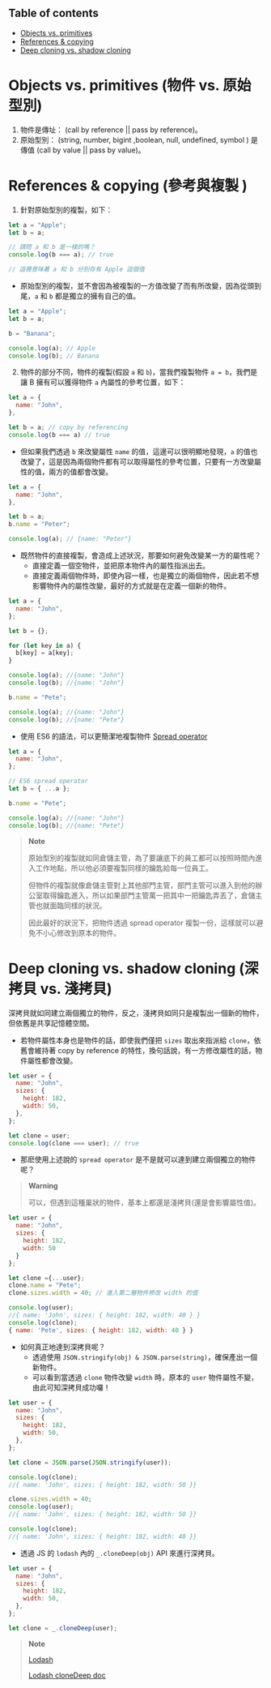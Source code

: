 ## Table of contents

- [Objects vs. primitives](#objects-vs-primitives-物件-vs-原始型別)
- [References & copying](#references--copying-參考與複製)
- [Deep cloning vs. shadow cloning](#deep-cloning-vs-shadow-cloning-深拷貝-vs-淺拷貝)

# Objects vs. primitives (物件 vs. 原始型別)

1. 物件是傳址： (call by reference || pass by reference)。
2. 原始型別： (string, number, bigint ,boolean, null, undefined, symbol ) 是傳值 (call by value || pass by value)。

# References & copying (參考與複製 )

1. 針對原始型別的複製，如下：

```javascript
let a = "Apple";
let b = a;

// 請問 a 和 b 是一樣的嗎？
console.log(b === a); // true

// 這裡意味著 a 和 b 分別存有 Apple 這個值
```

- 原始型別的複製，並不會因為被複製的一方值改變了而有所改變，因為從頭到尾，`a` 和 `b` 都是獨立的擁有自己的值。

```javascript
let a = "Apple";
let b = a;

b = "Banana";

console.log(a); // Apple
console.log(b); // Banana
```

2. 物件的部分不同，物件的複製(假設 `a` 和 `b`)，當我們複製物件 `a = b`，我們是讓 B 擁有可以獲得物件 `a` 內屬性的參考位置，如下：

```javascript
let a = {
  name: "John",
},

let b = a; // copy by referencing
console.log(b === a) // true
```

- 但如果我們透過 `b` 來改變屬性 `name` 的值，這邊可以很明顯地發現，`a` 的值也改變了，這是因為兩個物件都有可以取得屬性的參考位置，只要有一方改變屬性的值，兩方的值都會改變。

```javascript
let a = {
  name: "John",
},

let b = a;
b.name = "Peter";

console.log(a); // {name: "Peter"}
```

- 既然物件的直接複製，會造成上述狀況，那要如何避免改變某一方的屬性呢？
  - 直接定義一個空物件，並把原本物件內的屬性指派出去。
  - 直接定義兩個物件時，即使內容一樣，也是獨立的兩個物件，因此若不想影響物件內的屬性改變，最好的方式就是在定義一個新的物件。

```javascript
let a = {
  name: "John",
};

let b = {};

for (let key in a) {
  b[key] = a[key];
}

console.log(a); //{name: "John"}
console.log(b); //{name: "John"}

b.name = "Pete";

console.log(a); //{name: "John"}
console.log(b); //{name: "Pete"}
```

- 使用 ES6 的語法，可以更簡潔地複製物件 [Spread operator](https://javascript.info/rest-parameters-spread)

```javascript
let a = {
  name: "John",
};

// ES6 spread operator
let b = { ...a };

b.name = "Pete";

console.log(a); //{name: "John"}
console.log(b); //{name: "Pete"}
```

> **Note**
>
> 原始型別的複製就如同倉儲主管，為了要讓底下的員工都可以按照時間內進入工作地點，所以他必須要複製同樣的鑰匙給每一位員工。
>
> 但物件的複製就像倉儲主管對上其他部門主管，部門主管可以進入到他的辦公室取得鑰匙進入，所以如果部門主管萬一把其中一把鑰匙弄丟了，倉儲主管也就面臨同樣的狀況。
>
> 因此最好的狀況下，把物件透過 spread operator 複製一份，這樣就可以避免不小心修改到原本的物件。

# Deep cloning vs. shadow cloning (深拷貝 vs. 淺拷貝)

深拷貝就如同建立兩個獨立的物件，反之，淺拷貝如同只是複製出一個新的物件，但依舊是共享記憶體空間。

- 若物件屬性本身也是物件的話，即使我們僅把 `sizes` 取出來指派給 `clone`，依舊會維持著 copy by reference 的特性，換句話說，有一方修改屬性的話，物件屬性都會改變。

```javascript
let user = {
  name: "John",
  sizes: {
    height: 182,
    width: 50,
  },
};

let clone = user;
console.log(clone === user); // true
```

- 那麽使用上述說的 `spread operator` 是不是就可以達到建立兩個獨立的物件呢？

> **Warning**
>
> 可以，但遇到這種巢狀的物件，基本上都還是淺拷貝(還是會影響屬性值)。

```javascript
let user = {
  name: "John",
  sizes: {
    height: 182,
    width: 50
  }
};

let clone ={...user};
clone.name = "Pete";
clone.sizes.width = 40; // 進入第二層物件修改 width 的值

console.log(user);
//{ name: 'John', sizes: { height: 182, width: 40 } }
console.log(clone);
{ name: 'Pete', sizes: { height: 182, width: 40 } }
```

- 如何真正地達到深拷貝呢？
  - 透過使用 `JSON.stringify(obj) & JSON.parse(string)`，確保產出一個新物件。
  - 可以看到當透過 `clone` 物件改變 `width` 時，原本的 `user` 物件屬性不變，由此可知深拷貝成功囉！

```javascript
let user = {
  name: "John",
  sizes: {
    height: 182,
    width: 50,
  },
};

let clone = JSON.parse(JSON.stringify(user));

console.log(clone);
//{ name: 'John', sizes: { height: 182, width: 50 }}

clone.sizes.width = 40;
console.log(user);
//{ name: 'John', sizes: { height: 182, width: 50 }}

console.log(clone);
//{ name: 'John', sizes: { height: 182, width: 40 }}
```

- 透過 JS 的 `lodash` 內的 `_.cloneDeep(obj)` API 來進行深拷貝。

```javascript
let user = {
  name: "John",
  sizes: {
    height: 182,
    width: 50,
  },
};

let clone = _.cloneDeep(user);
```

> **Note**
>
> [Lodash](https://lodash.com/)
>
> [Lodash cloneDeep doc](https://lodash.com/docs/4.17.15#cloneDeep)
